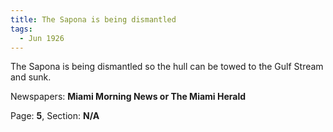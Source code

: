 ```yaml
---  
title: The Sapona is being dismantled  
tags:  
  - Jun 1926  
---  
```

  
The Sapona is being dismantled so the hull can be towed to the Gulf Stream and sunk.  
  
Newspapers: **Miami Morning News or The Miami Herald**  
  
Page: **5**, Section: **N/A** 
